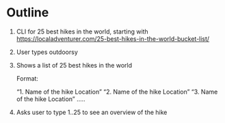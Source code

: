 # Outline

1. CLI for 25 best hikes in the world, starting with https://localadventurer.com/25-best-hikes-in-the-world-bucket-list/

2. User types outdoorsy
3. Shows a list of 25 best hikes in the world

    Format:

    “1. Name of the hike      Location”
    “2. Name of the hike      Location”
    “3. Name of the hike      Location”
    .....
4. Asks user to type 1..25 to see an overview of the hike
